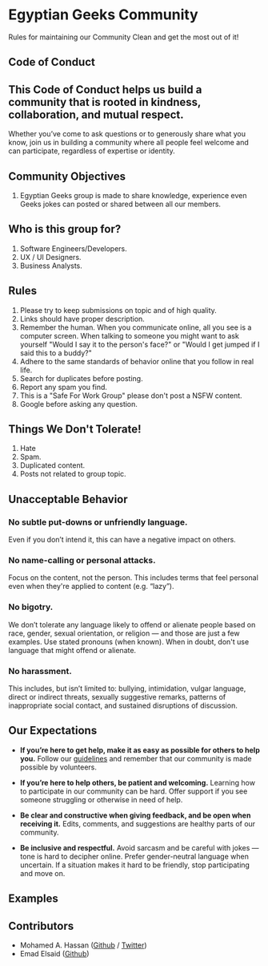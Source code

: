 # Egyptian Geeks Community
Rules for maintaining our Community Clean and get the most out of it!

## Code of Conduct
## This Code of Conduct helps us build a community that is rooted in kindness, collaboration, and mutual respect.
Whether you’ve come to ask questions or to generously share what you know, join us in building a community where all people feel welcome and can participate, regardless of expertise or identity.

## Community Objectives 

1. Egyptian Geeks group is made to share knowledge, experience even Geeks jokes can posted or shared between all our members.

## Who is this group for?

1. Software Engineers/Developers.
2. UX / UI Designers.
3. Business Analysts.

## Rules

1. Please try to keep submissions on topic and of high quality.
2. Links should have proper description.
3. Remember the human. When you communicate online, all you see is a computer screen. When talking to someone you might want to ask yourself "Would I say it to the person's face?" or "Would I get jumped if I said this to a buddy?"
4. Adhere to the same standards of behavior online that you follow in real life.
5. Search for duplicates before posting.
6. Report any spam you find.
7. This is a "Safe For Work Group" please don't post a NSFW content.
8. Google before asking any question.

## Things We Don't Tolerate!

1. Hate
1. Spam.
1. Duplicated content.
1. Posts not related to group topic.

## Unacceptable Behavior

### No subtle put-downs or unfriendly language.
Even if you don’t intend it, this can have a negative impact on others.

### No name-calling or personal attacks.
Focus on the content, not the person. This includes terms that feel personal even when they're applied to content (e.g. “lazy”).

### No bigotry.
We don’t tolerate any language likely to offend or alienate people based on race, gender, sexual orientation, or religion — and those are just a few examples. Use stated pronouns (when known). When in doubt, don't use language that might offend or alienate.

### No harassment.
This includes, but isn’t limited to: bullying, intimidation, vulgar language, direct or indirect threats, sexually suggestive remarks, patterns of inappropriate social contact, and sustained disruptions of discussion.


## Our Expectations
* **If you’re here to get help, make it as easy as possible for others to help you.**
Follow our [guidelines](/asking/good-questions.md) and remember that our community is made possible by volunteers.


* **If you’re here to help others, be patient and welcoming.**
Learning how to participate in our community can be hard. Offer support if you see someone struggling or otherwise in need of help.

* **Be clear and constructive when giving feedback, and be open when receiving it.**
Edits, comments, and suggestions are healthy parts of our community.

* **Be inclusive and respectful.**
Avoid sarcasm and be careful with jokes — tone is hard to decipher online. Prefer gender-neutral language when uncertain. If a situation makes it hard to be friendly, stop participating and move on.

## Examples

## Contributors

* Mohamed A. Hassan ([Github](https://github.com/MohamedAlaa) /
  [Twitter](https://twitter.com/MohammedAlaa))
* Emad Elsaid ([Github](https://github.com/blazeeboy))
